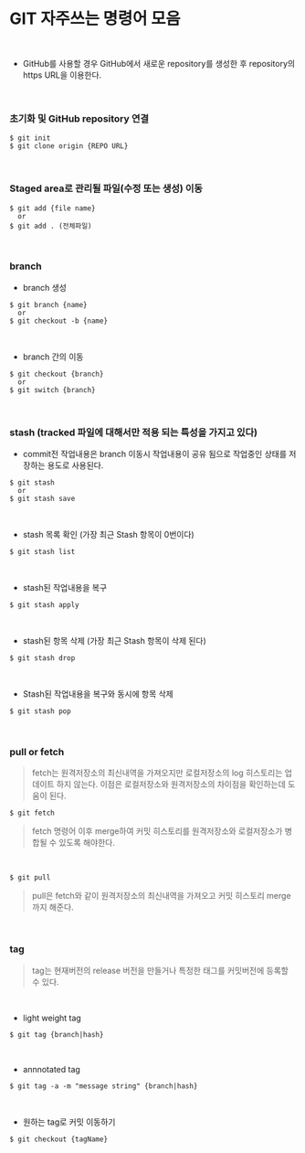 # GIT 자주쓰는 명령어 모음
</br>

* GitHub를 사용할 경우 GitHub에서 새로운 repository를 생성한 후 repository의 https URL을 이용한다.
</br>

### 초기화 및 GitHub repository 연결
```
$ git init
$ git clone origin {REPO URL} 
```
</br>

### Staged area로 관리될 파일(수정 또는 생성) 이동
```
$ git add {file name}
  or
$ git add . (전체파일)
```
</br>

### branch
* branch 생성
```
$ git branch {name}
  or
$ git checkout -b {name}
```
</br>

* branch 간의 이동
```
$ git checkout {branch}
  or
$ git switch {branch}
```
</br>

### stash (tracked 파일에 대해서만 적용 되는 특성을 가지고 있다)
* commit전 작업내용은 branch 이동시 작업내용이 공유 됨으로 작업중인 상태를 저장하는 용도로 사용된다.
```
$ git stash
  or
$ git stash save
```
</br>

* stash 목록 확인 (가장 최근 Stash 항목이 0번이다)
```
$ git stash list
```
</br>

* stash된 작업내용을 복구
```
$ git stash apply  
```
</br>

* stash된 항목 삭제 (가장 최근 Stash 항목이 삭제 된다)
```
$ git stash drop
```
</br>

* Stash된 작업내용을 복구와 동시에 항목 삭제
```
$ git stash pop
```
</br>

### pull or fetch
> fetch는 원격저장소의 최신내역을 가져오지만 로컬저장소의 log 히스토리는 업데이트 하지 않는다.
> 이점은 로컬저장소와 원격저장소의 차이점을 확인하는데 도움이 된다.
```
$ git fetch
```
> fetch 명령어 이후 merge하여 커밋 히스토리를 원격저장소와 로컬저장소가 병합될 수 있도록 해야한다.
</br>

```
$ git pull
```
> pull은 fetch와 같이 원격저장소의 최신내역을 가져오고 커밋 히스토리 merge까지 해준다.
</br>

### tag
> tag는 현재버전의 release 버전을 만들거나 특정한 태그를 커밋버전에 등록할 수 있다.
</br>

* light weight tag
```
$ git tag {branch|hash}
```
</br>

* annnotated tag
```
$ git tag -a -m "message string" {branch|hash}
```
</br>

* 원하는 tag로 커밋 이동하기
```
$ git checkout {tagName}
```
</br>
